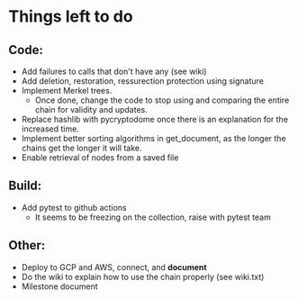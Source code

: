 # Things left to do

## Code:
* Add failures to calls that don't have any (see wiki)
* Add deletion, restoration, ressurection protection using signature
* Implement Merkel trees.
    * Once done, change the code to stop using and comparing the entire chain for validity and updates.
* Replace hashlib with pycryptodome once there is an explanation for the increased time.
* Implement better sorting algorithms in get_document, as the longer the chains get the longer it will take.
* Enable retrieval of nodes from a saved file

## Build:
* Add pytest to github actions
    * It seems to be freezing on the collection, raise with pytest team
    
## Other:
* Deploy to GCP and AWS, connect, and **document**
* Do the wiki to explain how to use the chain properly (see wiki.txt)
* Milestone document
